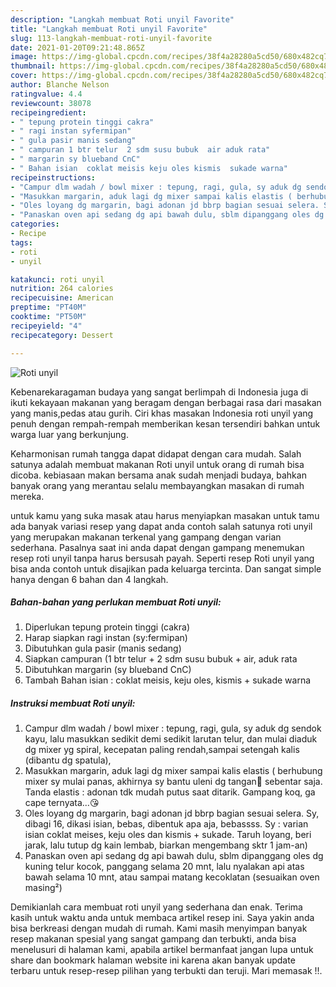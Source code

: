 ```yaml
---
description: "Langkah membuat Roti unyil Favorite"
title: "Langkah membuat Roti unyil Favorite"
slug: 113-langkah-membuat-roti-unyil-favorite
date: 2021-01-20T09:21:48.865Z
image: https://img-global.cpcdn.com/recipes/38f4a28280a5cd50/680x482cq70/roti-unyil-foto-resep-utama.jpg
thumbnail: https://img-global.cpcdn.com/recipes/38f4a28280a5cd50/680x482cq70/roti-unyil-foto-resep-utama.jpg
cover: https://img-global.cpcdn.com/recipes/38f4a28280a5cd50/680x482cq70/roti-unyil-foto-resep-utama.jpg
author: Blanche Nelson
ratingvalue: 4.4
reviewcount: 38078
recipeingredient:
- " tepung protein tinggi cakra"
- " ragi instan syfermipan"
- " gula pasir manis sedang"
- " campuran 1 btr telur  2 sdm susu bubuk  air aduk rata"
- " margarin sy blueband CnC"
- " Bahan isian  coklat meisis keju oles kismis  sukade warna"
recipeinstructions:
- "Campur dlm wadah / bowl mixer : tepung, ragi, gula, sy aduk dg sendok kayu, lalu masukkan sedikit demi sedikit larutan telur, dan mulai diaduk dg mixer yg spiral, kecepatan paling rendah,sampai setengah kalis (dibantu dg spatula),"
- "Masukkan margarin, aduk lagi dg mixer sampai kalis elastis ( berhubung mixer sy mulai panas, akhirnya sy bantu uleni dg tangan💪 sebentar saja. Tanda elastis : adonan tdk mudah putus saat ditarik. Gampang koq, ga cape ternyata...😘"
- "Oles loyang dg margarin, bagi adonan jd bbrp bagian sesuai selera. Sy, dibagi 16, dikasi isian, bebas, dibentuk apa aja, bebassss. Sy : varian isian coklat meises, keju oles dan kismis + sukade. Taruh loyang, beri jarak, lalu tutup dg kain lembab, biarkan mengembang sktr 1 jam-an)"
- "Panaskan oven api sedang dg api bawah dulu, sblm dipanggang oles dg kuning telur kocok, panggang selama 20 mnt, lalu nyalakan api atas bawah selama 10 mnt, atau sampai matang kecoklatan (sesuaikan oven masing²)"
categories:
- Recipe
tags:
- roti
- unyil

katakunci: roti unyil 
nutrition: 264 calories
recipecuisine: American
preptime: "PT40M"
cooktime: "PT50M"
recipeyield: "4"
recipecategory: Dessert

---
```



![Roti unyil](https://img-global.cpcdn.com/recipes/38f4a28280a5cd50/680x482cq70/roti-unyil-foto-resep-utama.jpg)

Kebenarekaragaman budaya yang sangat berlimpah di Indonesia juga di ikuti kekayaan makanan yang beragam dengan berbagai rasa dari masakan yang manis,pedas atau gurih. Ciri khas masakan Indonesia roti unyil yang penuh dengan rempah-rempah memberikan kesan tersendiri bahkan untuk warga luar yang berkunjung.


Keharmonisan rumah tangga dapat didapat dengan cara mudah. Salah satunya adalah membuat makanan Roti unyil untuk orang di rumah bisa dicoba. kebiasaan makan bersama anak sudah menjadi budaya, bahkan banyak orang yang merantau selalu membayangkan masakan di rumah mereka.



untuk kamu yang suka masak atau harus menyiapkan masakan untuk tamu ada banyak variasi resep yang dapat anda contoh salah satunya roti unyil yang merupakan makanan terkenal yang gampang dengan varian sederhana. Pasalnya saat ini anda dapat dengan gampang menemukan resep roti unyil tanpa harus bersusah payah.
Seperti resep Roti unyil yang bisa anda contoh untuk disajikan pada keluarga tercinta. Dan sangat simple hanya dengan 6 bahan dan 4 langkah.


<!--inarticleads1-->

##### Bahan-bahan yang perlukan membuat Roti unyil:

1. Diperlukan  tepung protein tinggi (cakra)
1. Harap siapkan  ragi instan (sy:fermipan)
1. Dibutuhkan  gula pasir (manis sedang)
1. Siapkan  campuran (1 btr telur + 2 sdm susu bubuk + air, aduk rata
1. Dibutuhkan  margarin (sy blueband CnC)
1. Tambah  Bahan isian : coklat meisis, keju oles, kismis + sukade warna




<!--inarticleads2-->

##### Instruksi membuat  Roti unyil:

1. Campur dlm wadah / bowl mixer : tepung, ragi, gula, sy aduk dg sendok kayu, lalu masukkan sedikit demi sedikit larutan telur, dan mulai diaduk dg mixer yg spiral, kecepatan paling rendah,sampai setengah kalis (dibantu dg spatula),
1. Masukkan margarin, aduk lagi dg mixer sampai kalis elastis ( berhubung mixer sy mulai panas, akhirnya sy bantu uleni dg tangan💪 sebentar saja. Tanda elastis : adonan tdk mudah putus saat ditarik. Gampang koq, ga cape ternyata...😘
1. Oles loyang dg margarin, bagi adonan jd bbrp bagian sesuai selera. Sy, dibagi 16, dikasi isian, bebas, dibentuk apa aja, bebassss. Sy : varian isian coklat meises, keju oles dan kismis + sukade. Taruh loyang, beri jarak, lalu tutup dg kain lembab, biarkan mengembang sktr 1 jam-an)
1. Panaskan oven api sedang dg api bawah dulu, sblm dipanggang oles dg kuning telur kocok, panggang selama 20 mnt, lalu nyalakan api atas bawah selama 10 mnt, atau sampai matang kecoklatan (sesuaikan oven masing²)




Demikianlah cara membuat roti unyil yang sederhana dan enak. Terima kasih untuk waktu anda untuk membaca artikel resep ini. Saya yakin anda bisa berkreasi dengan mudah di rumah. Kami masih menyimpan banyak resep makanan spesial yang sangat gampang dan terbukti, anda bisa menelusuri di halaman kami, apabila artikel bermanfaat jangan lupa untuk share dan bookmark halaman website ini karena akan banyak update terbaru untuk resep-resep pilihan yang terbukti dan teruji. Mari memasak !!. 
